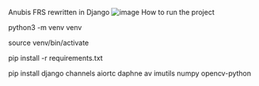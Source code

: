 Anubis FRS rewritten in Django
![image](https://github.com/user-attachments/assets/d6355d80-8f51-4174-abcc-6fdf39202eb1)
How to run the project


python3 -m venv venv


source venv/bin/activate

 
 pip install -r requirements.txt
 
 

 pip install django channels aiortc daphne av imutils numpy opencv-python

